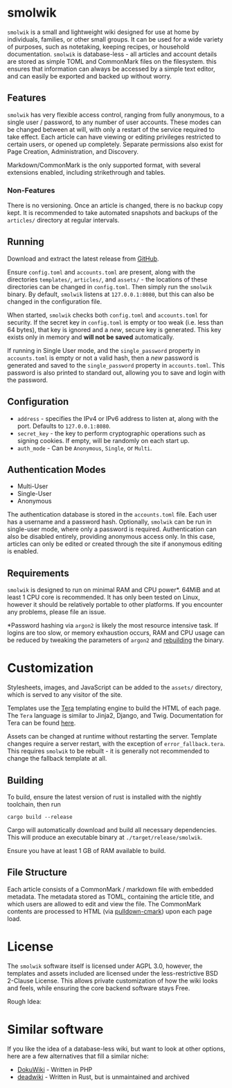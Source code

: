 # smolwik
`smolwik` is a small and lightweight wiki designed for use at home by individuals, families, or other small groups. It can
be used for a wide variety of purposes, such as notetaking, keeping recipes, or household documentation. `smolwik` is
database-less - all articles and account details are stored as simple TOML and CommonMark files on the filesystem. this
ensures that information can always be accessed by a simple text editor, and can easily be exported and backed up
without worry.

## Features

`smolwik` has very flexible access control, ranging from fully anonymous, to a single user / password, to any number of
user accounts. These modes can be changed between at will, with only a restart of the service required to take effect.
Each article can have viewing or editing privileges restricted to certain users, or opened up completely. Separate
permissions also exist for Page Creation, Administration, and Discovery.

Markdown/CommonMark is the only supported format, with several extensions enabled, including strikethrough and tables.

### Non-Features
There is no versioning. Once an article is changed, there is no backup copy kept. It is recommended to take automated
snapshots and backups of the `articles/` directory at regular intervals.

## Running
Download and extract the latest release from [GitHub](https://github.com/ociaw/smolwik/releases).

Ensure `config.toml` and `accounts.toml` are present, along with the directories `templates/`, `articles/`, and
`assets/` - the locations of these directories can be changed in `config.toml`. Then simply run the `smolwik` binary. By
default, `smolwik` listens at `127.0.0.1:8080`, but this can also be changed in the configuration file.

When started, `smolwik` checks both `config.toml` and `accounts.toml` for security. If the secret key in `config.toml` is
empty or too weak (i.e. less than 64 bytes), that key is ignored and a *new*, secure key is generated. This key exists
only in memory and **will not be saved** automatically.

If running in Single User mode, and the `single_password` property in `accounts.toml` is empty or not a valid hash, then
a *new* password is generated and saved to the `single_password` property in `accounts.toml`. This password is also
printed to standard out, allowing you to save and login with the password.

## Configuration
- `address` - specifies the IPv4 or IPv6 address to listen at, along with the port. Defaults to `127.0.0.1:8080`.
- `secret_key` - the key to perform cryptographic operations such as signing cookies. If empty, will be randomly
on each start up.
- `auth_mode` - Can be `Anonymous`, `Single`, or `Multi`.

Authentication Modes
-----
- Multi-User
- Single-User
- Anonymous

The authentication database is stored in the `accounts.toml` file. Each user has a username and a password hash. Optionally, `smolwik`
can be run in single-user mode, where only a password is required. Authentication can also be disabled entirely,
providing anonymous access only. In this case, articles can only be edited or created through the site if anonymous editing
is enabled.

## Requirements
`smolwik` is designed to run on minimal RAM and CPU power\*. 64MiB and at least 1 CPU core is recommended. It has only
been tested on Linux, however it should be relatively portable to other platforms. If you encounter any problems, please
file an issue.

\*Password hashing via `argon2` is likely the most resource intensive task. If logins are too slow, or memory exhaustion
occurs, RAM and CPU usage can be reduced by tweaking the parameters of `argon2` and [rebuilding](#building) the binary.

# Customization
Stylesheets, images, and JavaScript can be added to the `assets/` directory, which is served to any visitor of the site.

Templates use the [Tera](https://github.com/Keats/tera) templating engine to build the HTML of each page. The `Tera`
language is similar to Jinja2, Django, and Twig. Documentation for Tera can be found [here](https://keats.github.io/tera/).

Assets can be changed at runtime without restarting the server. Template changes require a server restart, with the
exception of `error_fallback.tera`. This requires `smolwik` to be rebuilt - it is generally not recommended to change
the fallback template at all.

## Building
To build, ensure the latest version of rust is installed with the nightly toolchain, then run
```shell
cargo build --release
```
Cargo will automatically download and build all necessary dependencies. This will produce an executable binary at
`./target/release/smolwik`.

Ensure you have at least 1 GB of RAM available to build.

## File Structure
Each article consists of a CommonMark / markdown file with embedded metadata. The metadata stored as TOML, containing
the article title, and which users are allowed to edit and view the file. The CommonMark contents are processed to HTML
(via [pulldown-cmark](https://pulldown-cmark.github.io/pulldown-cmark/cheat-sheet.html)) upon each page load.

# License
The `smolwik` software itself is licensed under AGPL 3.0, however, the templates and assets included are licensed under
the less-restrictive BSD 2-Clause License. This allows private customization of how the wiki looks and feels, while
ensuring the core backend software stays Free.

Rough Idea:

# Similar software
If you like the idea of a database-less wiki, but want to look at other options, here are a few alternatives that fill a
similar niche:
- [DokuWiki](https://www.dokuwiki.org/dokuwiki) - Written in PHP
- [deadwiki](https://crates.io/crates/deadwiki) - Written in Rust, but is unmaintained and archived
